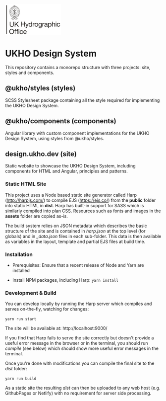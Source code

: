 <img src="projects/site/public/images/UKHO%20stacked%20logo.svg" height=100>

# UKHO Design System

This repository contains a monorepo structure with three projects: site, styles and components.

## @ukho/styles (styles)

SCSS Stylesheet package containing all the style required for implementing the UKHO Design System.

## @ukho/components (components)

Angular library with custom component implementations for the UKHO Design System, using styles from @ukho/styles.

## design.ukho.dev (site)

Static website to showcase the UKHO Design System, including components for HTML and Angular, principles and patterns.

### Static HTML Site
This project uses a Node based static site generator called Harp (http://harpjs.com/)
to compile EJS (https://ejs.co/) from the **public** folder into static HTML in **dist**. 
Harp has built-in support for SASS which is similarly compiled into plan CSS. Resources 
such as fonts and images in the **assets** folder are copied as-is.

The build system relies on JSON metadata which describes the basic structure of the site
and is contained in *harp.json* at the top level (for globals) and in *_data.json* files
in each sub-folder. This data is then available as variables in the layout, template and
partial EJS files at build time.

### Installation
- Prerequisites: Ensure that a recent release of Node and Yarn are installed

- Install NPM packages, including Harp: `yarn install` 

### Development & Build

You can develop locally by running the Harp server which compiles and serves on-the-fly,
watching for changes:

`yarn run start` 

The site will be available at: http://localhost:9000/

If you find that Harp fails to serve the site correctly but doesn't provide a useful
error message in the browser or in the terminal, you should run *compile* (see below)
which should show more useful error messages in the terminal.  

Once you're done with modifications you can compile the final site to the *dist* folder:

`yarn run build`

As a static site the resulting *dist* can then be uploaded to any web host 
(e.g. GithubPages or Netlify) with no requirement for server side processing. 
